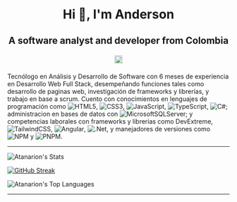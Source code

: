 <h1 align="center">Hi 👋, I'm Anderson</h1>  
            
<h2 align="center">A software analyst and developer from Colombia

<a align="center" href='https://www.linkedin.com/in/Atanarion/'><img align='center' alt="linkedin"
            src="assets/linkedin.svg" height='18px' /></a>

</h2>

Tecnólogo en Análisis y Desarrollo de Software con 6 meses de experiencia en Desarrollo Web Full Stack, desempeñando funciones tales como desarrollo de paginas web, investigación de frameworks y librerías, y trabajo en base a scrum. Cuento con conocimientos en lenguajes de programación como ![HTML5](https://img.shields.io/badge/html5-%23E34F26.svg?style=for-the-badge&logo=html5&logoColor=white), ![CSS3](https://img.shields.io/badge/css3-%231572B6.svg?style=for-the-badge&logo=css3&logoColor=white), ![JavaScript](https://img.shields.io/badge/javascript-%23323330.svg?style=for-the-badge&logo=javascript&logoColor=%23F7DF1E), ![TypeScript](https://img.shields.io/badge/typescript-%23007ACC.svg?style=for-the-badge&logo=typescript&logoColor=white), ![C#](https://img.shields.io/badge/c%23-%23239120.svg?style=for-the-badge&logo=c-sharp&logoColor=white); administracion en bases de datos con  ![MicrosoftSQLServer](https://img.shields.io/badge/Microsoft%20SQL%20Server-CC2927?style=for-the-badge&logo=microsoft%20sql%20server&logoColor=white); y competencias laborales con frameworks y librerias como DevExtreme, ![TailwindCSS](https://img.shields.io/badge/tailwindcss-%2338B2AC.svg?style=for-the-badge&logo=tailwind-css&logoColor=white), ![Angular](https://img.shields.io/badge/angular-%23DD0031.svg?style=for-the-badge&logo=angular&logoColor=white), ![.Net](https://img.shields.io/badge/.NET-5C2D91?style=for-the-badge&logo=.net&logoColor=white), y manejadores de versiones como ![NPM](https://img.shields.io/badge/NPM-%23CB3837.svg?style=for-the-badge&logo=npm&logoColor=white) y ![PNPM](https://img.shields.io/badge/pnpm-%234a4a4a.svg?style=for-the-badge&logo=pnpm&logoColor=f69220).

<hr>

![Atanarion's Stats](https://github-readme-stats.vercel.app/api?username=Atanarion&theme=dark&show_icons=true&hide_border=false&count_private=true)


[![GitHub Streak](https://streak-stats.demolab.com/?user=Atanarion&theme=dark)](https://git.io/streak-stats)


![Atanarion's Top Languages](https://github-readme-stats.vercel.app/api/top-langs/?username=Atanarion&theme=dark&show_icons=true&hide_border=false&layout=compact)

<hr>